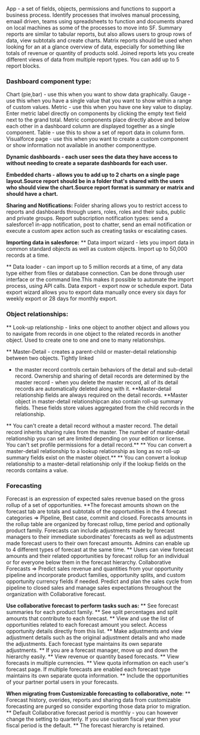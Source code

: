 App - a set of fields, objects, permissions and functions to support a business process.
Identify processes that involves manual processing, emaail driven, teams using spreadsheets to function and documents shared on local machines as some of the processes to move into SF.
Summary reports are similar to tabular reports, but also allows users to group rows of data, view subtotals 
and create charts.
Matrix reports should be used when looking for an at a glance overview of data, especially for something 
like totals of revenue or quantity of products sold.
Joined reports lets you create different views of data from multiple report types. You can add up to 
5 report blocks.

### Dashboard component type:
Chart (pie,bar) - use this when you want to show data graphically.
Gauge - use this when you have a single value that you want to show within a range of custom values.
Metric - use this when you have one key value to display. Enter metric label directly on components
by clicking the empty text field next to the grand total. Metric components place directly above and 
below each other in a dashboard column are displayed together as a single component.
Table - use this to show a set of report data in column form.
Visualforce page - use this when you want to create a custom component or show information not
available in another componenttype.

**Dynamic dashboards - each user sees the data they have access to without needing to create a 
separate dashboards for each user.**

**Embedded charts - allows you to add up to 2 charts on a single page layout.Source report should
be in a folder that's shared with the users who should view the chart.Source report format is summary 
or matrix and should have a chart.**

**Sharing and Notifications:**
Folder sharing allows you to restrict access to reports and dashboards through users, roles, roles and 
their subs, public and private groups.
Report subscription notification types: send a salesforce1 in-app notification, post to chatter, send an 
email notification or execute a custom apex action such as creating tasks or escalating cases.

**Importing data in salesforce:**
** Data import wizard - lets you import data in common standard objects as well as custom objects.
Import up to 50,000 records at a time.

** Data loader - can import up to 5 million records at a time, of any data type either from files or database
connection. Can be done through user interface or the command line.This makes it possible to automate 
the import process, using API calls.
Data export - export now or schedule export.
Data export wizard allows you to export data manually once every six days for weekly export or 28 days 
for monthly export.

### Object relationships:
** Look-up relationship - links one object to another object and allows you to navigate from records in one 
object to the related records in another object. Used to create one to one and one to many relationships.

** Master-Detail - creates a parent-child or master-detail relationship between two objects. Tightly linked
- the master record controls certain behaviors of the detail and sub-detail record. Ownership and sharing
of detail records are determined by the master record - when you delete the master record, all of its detail
records are automatically deleted along with it. **Master-detail relationship fields are always required
on the detail records.
**Master object in master-detail relationshipcan also contain roll-up summary fields. These fields store 
values aggregated from the child records in the relationship.

** You can't create a detail record without a master record. The detail record inherits sharing rules
from the master. The number of master-detail relationship you can set are limited depending on your 
edition or license. You can't set profile permissions for a detail record.**
** You can convert a master-detail relationship to a lookup relationship as long as no roll-up summary
fields exist on the master object.**
** You can convert a lookup relationship to a master-detail relationship only if the lookup fields on 
the records contains a value.

### Forecasting
Forecast is an expression of expected sales revenue based on the gross rollup of a set of opportunities.
**The forecast amounts shown on the forecast tab are totals and subtotals of the opportunities in the 4 forecast categories => Pipeline,
Best case, commit and closed.
Forecasts amounts in the rollup table are organized by forecast rollup, time period and optionally product family.
Forecasts can include adjustments made by forecast managers to their immediate subordinates' forecasts as well as adjustments made forecast 
users to their own forecast amounts.
Admins can enable up to 4 different types of forecast at the same time.
** Users can view forecast amounts and their related opportunities by forecast rollup for an individual or for everyone below them in 
the forecast hierarchy.
Collaborative Forecasts => Predict sales revenue and quantities from your opportunity pipeline and incorporate product families, opportunity
splits, and custom opportunity currency fields if needed.
Predict and plan the sales cycle from pipeline to closed sales and manage sales expectations throughout the organization with 
Collaborative forecast.

**Use collaborative forecast to perform tasks such as:**
** See forecast summaries for each product family.
** See split percentages and split amounts that contribute to each forecast.
** View and use the list of opportunities related to each forecast amount you select. Access opportunity details directly from this list.
** Make adjustments and view adjustment details such as the original adjustment details and who made the adjustments. Each forecast type
maintains its own separate adjustments.
** If you are a forecast manager, move up and down the hierarchy easily.
** View revenue or quantity based forecasts.
** View forecasts in multiple currencies. 
** View quota information on each user's forecast page. If multiple forecasts are enabled each forecast type maintains its own separate 
quota information.
** Include the opportunities of your partner portal users in your forecasts.
 
**When migrating from Customizable forecasting to collaborative, note**:
** Forecast history, overides, reports and sharing data from customizable forecasting are purged so consider exporting those data prior
to migration.
** Default Collaborative forecast period is monthly - you can however change the setting to quarterly. If you use custom fiscal year then 
your fiscal period is the default.
** The forecast hierarchy is retained.
